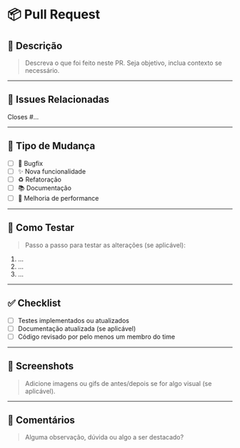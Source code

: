 # 📦 Pull Request

## 📝 Descrição

> Descreva o que foi feito neste PR. Seja objetivo, inclua contexto se necessário.
> 

---

## 🔗 Issues Relacionadas

Closes #...

---

## 🧩 Tipo de Mudança

- [ ]  🐛 Bugfix
- [ ]  ✨ Nova funcionalidade
- [ ]  ♻️ Refatoração
- [ ]  📚 Documentação
- [ ]  🚀 Melhoria de performance

---

## 🧪 Como Testar

> Passo a passo para testar as alterações (se aplicável):
> 
1. ...
2. ...
3. ...

---

## ✅ Checklist

- [ ]  Testes implementados ou atualizados
- [ ]  Documentação atualizada (se aplicável)
- [ ]  Código revisado por pelo menos um membro do time

---

## 📸 Screenshots

> Adicione imagens ou gifs de antes/depois se for algo visual (se aplicável).
> 

---

## 💬 Comentários

> Alguma observação, dúvida ou algo a ser destacado?
>
